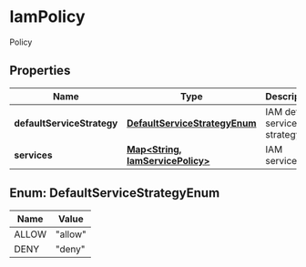 

# IamPolicy

Policy

## Properties

| Name | Type | Description | Notes |
|------------ | ------------- | ------------- | -------------|
|**defaultServiceStrategy** | [**DefaultServiceStrategyEnum**](#DefaultServiceStrategyEnum) | IAM default service strategy |  |
|**services** | [**Map&lt;String, IamServicePolicy&gt;**](IamServicePolicy.md) | IAM services |  |



## Enum: DefaultServiceStrategyEnum

| Name | Value |
|---- | -----|
| ALLOW | &quot;allow&quot; |
| DENY | &quot;deny&quot; |



